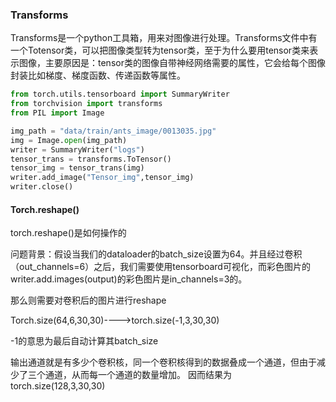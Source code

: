 ### Transforms

Transforms是一个python工具箱，用来对图像进行处理。Transforms文件中有一个Totensor类，可以把图像类型转为tensor类，至于为什么要用tensor类来表示图像，主要原因是：tensor类的图像自带神经网络需要的属性，它会给每个图像封装比如梯度、梯度函数、传递函数等属性。

```python
from torch.utils.tensorboard import SummaryWriter
from torchvision import transforms
from PIL import Image

img_path = "data/train/ants_image/0013035.jpg"
img = Image.open(img_path)
writer = SummaryWriter("logs")
tensor_trans = transforms.ToTensor()
tensor_img = tensor_trans(img)
writer.add_image("Tensor_img",tensor_img)
writer.close()
```

#### Torch.reshape()

torch.reshape()是如何操作的

问题背景：假设当我们的dataloader的batch_size设置为64。并且经过卷积（out_channels=6）之后，我们需要使用tensorboard可视化，而彩色图片的writer.add.images(output)的彩色图片是in_channels=3的。

那么则需要对卷积后的图片进行reshape

Torch.size(64,6,30,30)---->torch.size(-1,3,30,30)

-1的意思为最后自动计算其batch_size

输出通道就是有多少个卷积核，同一个卷积核得到的数据叠成一个通道，但由于减少了三个通道，从而每一个通道的数量增加。
因而结果为torch.size(128,3,30,30)
